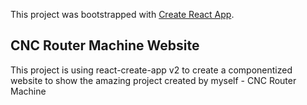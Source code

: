 This project was bootstrapped with [Create React App](https://github.com/facebook/create-react-app).

## CNC Router Machine Website

This project is using react-create-app v2 to create a componentized website to show
the amazing project created by myself - CNC Router Machine

